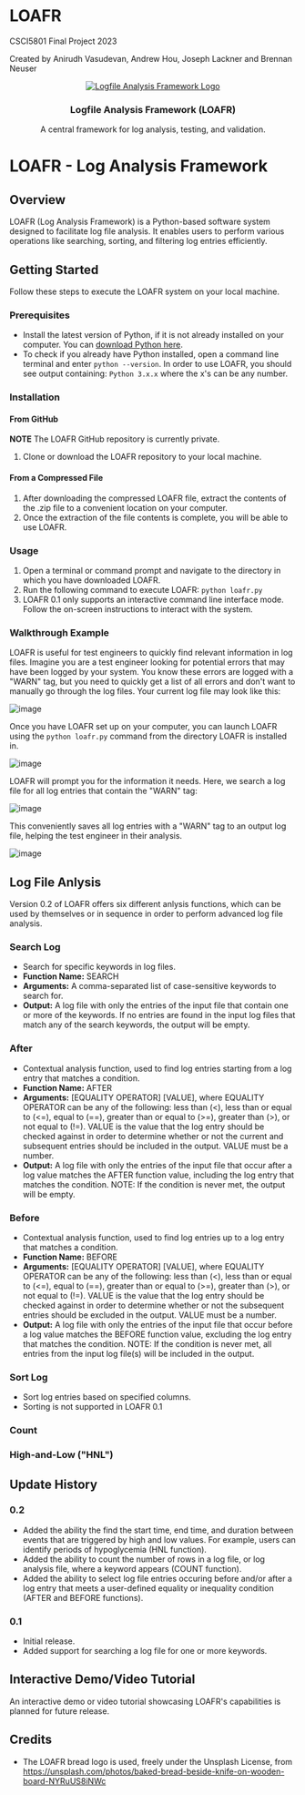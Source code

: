 # LOAFR
CSCI5801 Final Project 2023

Created by Anirudh Vasudevan, Andrew Hou, Joseph Lackner and Brennan Neuser

<div align="center">
  <a href="https://github.com/jmlackner/LOAFR">
    <img src="https://github.com/jmlackner/LOAFR/blob/main/loafr.jpg"
         alt="Logfile Analysis Framework Logo">
  </a>
<h3 align="center">Logfile Analysis Framework (LOAFR)</h3>
  <p align="center">
    A central framework for log analysis, testing, and validation.
  </p>
</div>

<!-- # LOAFR - Log Analysis Framework

## Overview
LOAFR (Log Analysis Framework) is a Python-based software system designed to facilitate log file analysis. It enables users to perform various operations like searching, sorting, and filtering log entries efficiently.

## Getting Started
Follow these steps to execute the LOAFR system on your local machine.

### Prerequisites
- Install the latest version of Python, if it is not already installed on your computer. You can [download Python here](https://www.python.org/downloads/).
- To check if you already have Python installed, open a command line termnal and enter <code>python --version</code>. In order to use LOAFR, you should see output containing: <code>Python 3.x.x</code> where the x's can be any number.

### Installation

#### From GitHub
**NOTE** The LOAFR GitHub repository is currently private.
1. Clone or download the LOAFR repository to your local machine.

#### From a Compressed File
1. After downloading the compressed LOAFR file, extract the contents to the .zip file to a convenient location on your computer.
2. Once the extraction of the file contents is complete, you will be able to use LOAFR.

### Usage
1. Open a terminal or command prompt and navigate to the directory in which you have downloaded LOAFR.
2. Run the following command to execute LOAFR: <code>python loafr.py</code>
3. LOAFR 0.1 only supports an interactive command line interface mode. Follow the on-screen instructions to interact with the system.

### Walkthrough Example

LOAFR is useful for test engineers to quickly find relevant information in log files. Imagine you are a test engineer looking for potential errors that may have been logged by your system. You know these errors are logged with a "WARN" tag, but you need to quickly get a list of all errors and don't want to manually go through the log files. Your current log file may look like this:

![image](https://github.com/jmlackner/LOAFR/blob/main/docs/example_log.png)

Once you have LOAFR set up on your computer, you can launch LOAFR using the <code>python loafr.py</code> command from the directory LOAFR is installed in.

![image](https://github.com/jmlackner/LOAFR/blob/main/docs/step01.png)

LOAFR will prompt you for the information it needs. Here, we search a log file for all log entries that contain the "WARN" tag:

![image](https://github.com/jmlackner/LOAFR/blob/main/docs/step02.png)

This conveniently saves all log entires with a "WARN" tag to an output log file, helping the test engineer in their analysis.

![image](https://github.com/jmlackner/LOAFR/blob/main/docs/step03.png)

## Functionality

Version 0.1 of LOAFR offers the following log file analysis functions:

### Search Log

- Search for specific keywords in log files.
- You can search multiple log files.
- You can search for multiple keywords.

### Sort Log

- Sort log entries based on specified columns.
- Sorting is not supported in LOAFR 0.1

### Filter Log

- Filter log entries based on user-defined conditions.
- Filtering is not supported in LOAFR 0.1

## Version Updates

### 0.2
- Added the ability the find the start time, end time, and duration between events that are 
  triggered by high and low values. For example, users can identify periods of hypoglycemia.
- Added the ability to count the number of rows in a log file, or log analysis file, where a
  keyword appears.

### 0.1
- Initial release.

## Credits

- The LOAFR bread logo is used, freely under the Unsplash License, from https://unsplash.com/photos/baked-bread-beside-knife-on-wooden-board-NYRuUS8iNWc -->


# LOAFR - Log Analysis Framework

## Overview
LOAFR (Log Analysis Framework) is a Python-based software system designed to facilitate log file analysis. It enables users to perform various operations like searching, sorting, and filtering log entries efficiently.

## Getting Started
Follow these steps to execute the LOAFR system on your local machine.

### Prerequisites
- Install the latest version of Python, if it is not already installed on your computer. You can [download Python here](https://www.python.org/downloads/).
- To check if you already have Python installed, open a command line terminal and enter `python --version`. In order to use LOAFR, you should see output containing: `Python 3.x.x` where the x's can be any number.

### Installation

#### From GitHub
**NOTE** The LOAFR GitHub repository is currently private.
1. Clone or download the LOAFR repository to your local machine.

#### From a Compressed File
1. After downloading the compressed LOAFR file, extract the contents of the .zip file to a convenient location on your computer.
2. Once the extraction of the file contents is complete, you will be able to use LOAFR.

### Usage
1. Open a terminal or command prompt and navigate to the directory in which you have downloaded LOAFR.
2. Run the following command to execute LOAFR: `python loafr.py`
3. LOAFR 0.1 only supports an interactive command line interface mode. Follow the on-screen instructions to interact with the system.

### Walkthrough Example

LOAFR is useful for test engineers to quickly find relevant information in log files. Imagine you are a test engineer looking for potential errors that may have been logged by your system. You know these errors are logged with a "WARN" tag, but you need to quickly get a list of all errors and don't want to manually go through the log files. Your current log file may look like this:

![image](https://github.com/jmlackner/LOAFR/blob/main/docs/example_log.png)

Once you have LOAFR set up on your computer, you can launch LOAFR using the `python loafr.py` command from the directory LOAFR is installed in.

![image](https://github.com/jmlackner/LOAFR/blob/main/docs/step01.png)

LOAFR will prompt you for the information it needs. Here, we search a log file for all log entries that contain the "WARN" tag:

![image](https://github.com/jmlackner/LOAFR/blob/main/docs/step02.png)

This conveniently saves all log entries with a "WARN" tag to an output log file, helping the test engineer in their analysis.

![image](https://github.com/jmlackner/LOAFR/blob/main/docs/step03.png)

## Log File Anlysis

Version 0.2 of LOAFR offers six different anlysis functions, which can be used by themselves or in sequence in order to perform advanced log file analysis.

### Search Log

- Search for specific keywords in log files.
- **Function Name:** SEARCH
- **Arguments:** A comma-separated list of case-sensitive keywords to search for.
- **Output:** A log file with only the entries of the input file that contain one or more of the keywords. If no entries are found in the input log files that match any of the search keywords, the output will be empty.

### After

- Contextual analysis function, used to find log entries starting from a log entry that matches a condition.
- **Function Name:** AFTER
- **Arguments:** \[EQUALITY OPERATOR\] \[VALUE\], where EQUALITY OPERATOR can be any of the following: less than (<), less than or equal to (<=), equal to (==), greater than or equal to (>=), greater than (>), or not equal to (!=). VALUE is the value that the log entry should be checked against in order to determine whether or not the current and subsequent entries should be included in the output. VALUE must be a number.
- **Output:** A log file with only the entries of the input file that occur after a log value matches the AFTER function value, including the log entry that matches the condition. NOTE: If the condition is never met, the output will be empty.

### Before

- Contextual analysis function, used to find log entries up to a log entry that matches a condition.
- **Function Name:** BEFORE
- **Arguments:** \[EQUALITY OPERATOR\] \[VALUE\], where EQUALITY OPERATOR can be any of the following: less than (<), less than or equal to (<=), equal to (==), greater than or equal to (>=), greater than (>), or not equal to (!=). VALUE is the value that the log entry should be checked against in order to determine whether or not the subsequent entries should be excluded in the output. VALUE must be a number.
- **Output:** A log file with only the entries of the input file that occur before a log value matches the BEFORE function value, excluding the log entry that matches the condition. NOTE: If the condition is never met, all entries from the input log file(s) will be included in the output.

### Sort Log

- Sort log entries based on specified columns.
- Sorting is not supported in LOAFR 0.1

### Count

### High-and-Low ("HNL")

## Update History

### 0.2
- Added the ability the find the start time, end time, and duration between events that are 
  triggered by high and low values. For example, users can identify periods of hypoglycemia (HNL function).
- Added the ability to count the number of rows in a log file, or log analysis file, where a
  keyword appears (COUNT function).
- Added the ability to select log file entries occuring before and/or after a log entry that meets a user-defined equality or inequality condition (AFTER and BEFORE functions).

### 0.1
- Initial release.
- Added support for searching a log file for one or more keywords.

## Interactive Demo/Video Tutorial

An interactive demo or video tutorial showcasing LOAFR's capabilities is planned for future release.

## Credits

- The LOAFR bread logo is used, freely under the Unsplash License, from https://unsplash.com/photos/baked-bread-beside-knife-on-wooden-board-NYRuUS8iNWc
